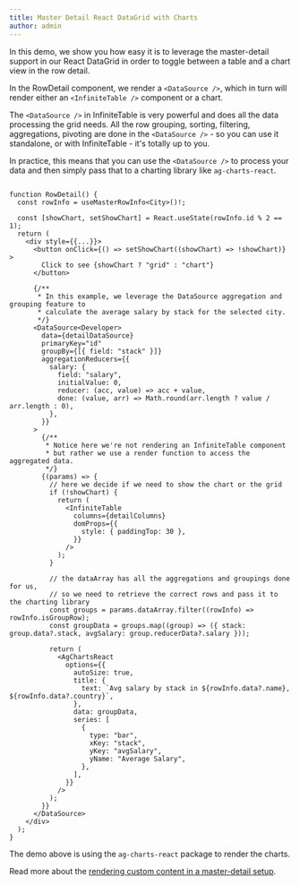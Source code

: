 ```yaml
---
title: Master Detail React DataGrid with Charts
author: admin
---
```


In this demo, we show you how easy it is to leverage the master-detail support in our React DataGrid in order to toggle between a table and a chart view in the row detail.


<CSEmbed id="master-detail-with-charts-gg7h4f" code={false} size="lg" title="It's very easy to change between an InfiniteTable or a chart in the row detail"/>

In the <PropLink name="columns.components.RowDetail" code={false}>RowDetail</PropLink> component, we render a `<DataSource />`, which in turn will render either an `<InfiniteTable />` component or a chart.

The `<DataSource />` in InfiniteTable is very powerful and does all the data processing the grid needs. All the row grouping, sorting, filtering, aggregations, pivoting are done in the `<DataSource />` - so you can use it standalone, or with InfiniteTable - it's totally up to you.

In practice, this means that you can use the `<DataSource />` to process your data and then simply pass that to a charting library like `ag-charts-react`.

```tsx

function RowDetail() {
  const rowInfo = useMasterRowInfo<City>()!;

  const [showChart, setShowChart] = React.useState(rowInfo.id % 2 == 1);
  return (
    <div style={{...}}>
      <button onClick={() => setShowChart((showChart) => !showChart)} >
        Click to see {showChart ? "grid" : "chart"}
      </button>

      {/**
       * In this example, we leverage the DataSource aggregation and grouping feature to
       * calculate the average salary by stack for the selected city.
       */}
      <DataSource<Developer>
        data={detailDataSource}
        primaryKey="id"
        groupBy={[{ field: "stack" }]}
        aggregationReducers={{
          salary: {
            field: "salary",
            initialValue: 0,
            reducer: (acc, value) => acc + value,
            done: (value, arr) => Math.round(arr.length ? value / arr.length : 0),
          },
        }}
      >
        {/**
         * Notice here we're not rendering an InfiniteTable component
         * but rather we use a render function to access the aggregated data.
         */}
        {(params) => {
          // here we decide if we need to show the chart or the grid
          if (!showChart) {
            return (
              <InfiniteTable
                columns={detailColumns}
                domProps={{
                  style: { paddingTop: 30 },
                }}
              />
            );
          }

          // the dataArray has all the aggregations and groupings done for us, 
          // so we need to retrieve the correct rows and pass it to the charting library
          const groups = params.dataArray.filter((rowInfo) => rowInfo.isGroupRow);
          const groupData = groups.map((group) => ({ stack: group.data?.stack, avgSalary: group.reducerData?.salary }));

          return (
            <AgChartsReact
              options={{
                autoSize: true,
                title: {
                  text: `Avg salary by stack in ${rowInfo.data?.name}, ${rowInfo.data?.country}`,
                },
                data: groupData,
                series: [
                  {
                    type: "bar",
                    xKey: "stack",
                    yKey: "avgSalary",
                    yName: "Average Salary",
                  },
                ],
              }}
            />
          );
        }}
      </DataSource>
    </div>
  );
}
```

The demo above is using the `ag-charts-react` package to render the charts.

<Note>

Read more about the [rendering custom content in a master-detail setup](/docs/learn/master-detail/custom-row-detail-content).

</Note>


